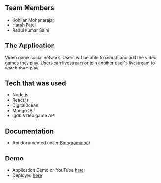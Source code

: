 
## Team Members

- Kohilan Mohanarajan
- Harsh Patel
- Rahul Kumar Saini

## The Application

Video game social network. Users will be able to search and add the video games they play. Users can livestream or join another user's livestream to watch them play.

## Tech that was used

- Node.js
- React.js
- DigitalOcean
- MongoDB
- igdb Video game API

## Documentation

- Api documented under [Bidogram/doc/](Bidogram/doc/README.md)

## Demo

- Application Demo on YouTube [here](https://youtu.be/xYRTmis2c6Y)
- Deployed [here](http://bidogram.video/)
